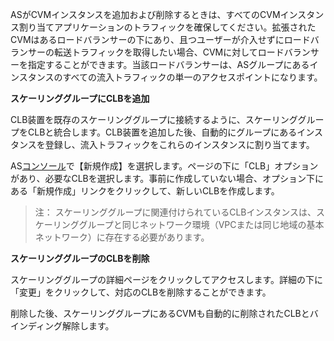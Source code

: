 ASがCVMインスタンスを追加および削除するときは、すべてのCVMインスタンス割り当てアプリケーションのトラフィックを確保してください。拡張されたCVMはあるロードバランサーの下にあり、且つユーザーが介入せずにロードバランサーの転送トラフィックを取得したい場合、CVMに対してロードバランサーを指定することができます。当該ロードバランサーは、ASグループにあるインスタンスのすべての流入トラフィックの単一のアクセスポイントになります。

**スケーリンググループにCLBを追加**

CLB装置を既存のスケーリンググループに接続するように、スケーリンググループをCLBと統合します。CLB装置を追加した後、自動的にグループにあるインスタンスを登録し、流入トラフィックをこれらのインスタンスに割り当てます。

AS[コンソール](https://console.cloud.tencent.com/autoscaling)で【新規作成】を選択します。ページの下に「CLB」オプションがあり、必要なCLBを選択します。事前に作成していない場合、オプション下にある「新規作成」リンクをクリックして、新しいCLBを作成します。

>注：
>スケーリンググループに関連付けられているCLBインスタンスは、スケーリンググループと同じネットワーク環境（VPCまたは同じ地域の基本ネットワーク）に存在する必要があります。


**スケーリンググループのCLBを削除**

スケーリンググループの詳細ページをクリックしてアクセスします。詳細の下に「変更」をクリックして、対応のCLBを削除することができます。

削除した後、スケーリンググループにあるCVMも自動的に削除されたCLBとバインディング解除します。

